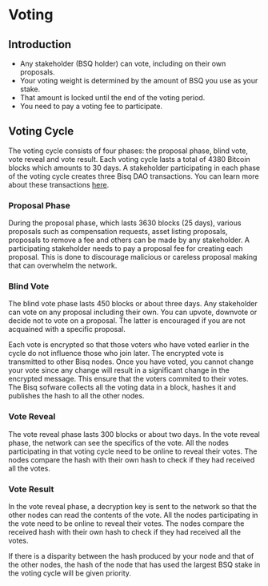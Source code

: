 # Voting

## Introduction
- Any stakeholder (BSQ holder) can vote, including on their own proposals.
- Your voting weight is determined by the amount of BSQ you use as your stake. 
- That amount is locked until the end of the voting period. 
- You need to pay a voting fee to participate.

## Voting Cycle
The voting cycle consists of four phases: the proposal phase, blind vote, vote reveal and vote result. Each voting cycle lasts a total of 4380 Bitcoin blocks which amounts to 30 days. A stakeholder participating in each phase of the voting cycle creates three Bisq DAO transactions. You can learn more about these transactions [here](bisqdaotx.md). 

### Proposal Phase
During the proposal phase, which lasts 3630 blocks (25 days), various proposals such as compensation requests, asset listing proposals, proposals to remove a fee and others can be made by any stakeholder. A participating stakeholder needs to pay a proposal fee for creating each proposal. This is done to discourage malicious or careless proposal making that can overwhelm the network.

### Blind Vote 
The blind vote phase lasts 450 blocks or about three days. Any stakeholder can vote on any proposal including their own. You can upvote, downvote or decide not to vote on a proposal. The latter is encouraged if you are not acquained with a specific proposal. 

Each vote is encrypted so that those voters who have voted earlier in the cycle do not influence those who join later. The encrypted vote is transmitted to other Bisq nodes. Once you have voted, you cannot change your vote since any change will result in a significant change in the encrypted message. This ensure that the voters commited to their votes. The Bisq sofware collects all the voting data in a block, hashes it and publishes the hash to all the other nodes.

### Vote Reveal
The vote reveal phase lasts 300 blocks or about two days. In the vote reveal phase, the network can see the specifics of the vote. All the nodes participating in that voting cycle need to be online to reveal their votes. The nodes compare the hash with their own hash to check if they had received all the votes.

### Vote Result
In the vote reveal phase, a decryption key is sent to the network so that the other nodes can read the contents of the vote. All the nodes participating in the vote need to be online to reveal their votes. The nodes compare the received hash with their own hash to check if they had received all the votes. 

If there is a disparity between the hash produced by your node and that of the other nodes, the hash of the node that has used the largest BSQ stake in the voting cycle will be given priority.
